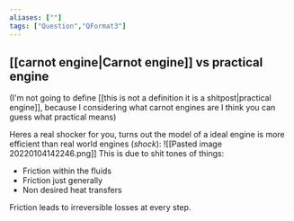 ```yaml
---
aliases: [""]
tags: ["Question","QFormat3"]
---
```


#### 
## [[carnot engine|Carnot engine]] vs practical engine
(I'm not going to define [[this is not a definition it is a shitpost|practical engine]], because I considering what carnot engines are I think you can guess what practical means)

Heres a real shocker for you, turns out the model of a ideal engine is more efficient than real world engines (*shock*):
![[Pasted image 20220104142246.png]]
This is due to shit tones of things:
- Friction within the fluids
- Friction just generally
- Non desired heat transfers

Friction leads to irreversible losses at every step.
